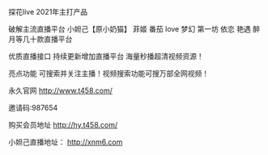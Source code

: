 探花live  2021年主打产品

破解主流直播平台 小妲己【原小奶猫】 菲姬 番茄 love 梦幻 第一坊 依恋 艳遇 醉月等几十款直播平台

优质直播接口 持续更新增加直播平台 海量秒播超清视频资源！

亮点功能 可搜索并关注主播！视频搜索功能可搜万部全网视频！

永久官网 http://www.t458.com/

邀请码:987654

购买会员地址 http://hy.t458.com/

小妲己直播地址： http://xnm6.com

